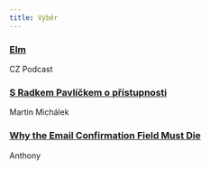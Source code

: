 ```yaml
---
title: Výběr
---
```


### [Elm](https://soundcloud.com/czpodcast-1/cz-podcast-178-elm)
CZ Podcast

### [S Radkem Pavlíčkem o přístupnosti](https://www.vzhurudolu.cz/blog/96-podcast-radek-pavlicek)
Martin Michálek

### [Why the Email Confirmation Field Must Die](http://uxmovement.com/forms/why-the-email-confirmation-field-must-die/)
Anthony
